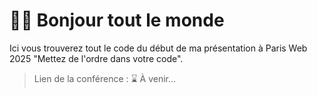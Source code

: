 # 👋🏻 Bonjour tout le monde

Ici vous trouverez tout le code du début de ma présentation à Paris Web 2025 "Mettez de l'ordre dans votre code".

> Lien de la conférence : ⌛️ À venir...
